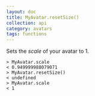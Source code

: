 ```yaml
---
layout: doc
title: MyAvatar.resetSize()
collection: api
category: avatars
tags: functions
---
```


Sets the _scale_ of your avatar to 1. 

```
> MyAvatar.scale
< 0.949999988079071
> MyAvatar.resetSize()
< undefined
> MyAvatar.scale
< 1
```
